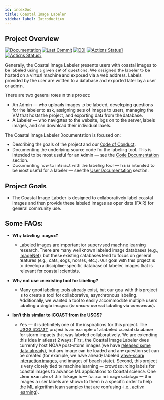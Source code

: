 ```yaml
---
id: indexDoc
title: Coastal Image Labeler
sidebar_label: Introduction
---
```



## Project Overview

[![Documentation](https://img.shields.io/badge/Documentation-Click%20Me-brightgreen)](
https://uncg-daisy.github.io/Coastal-Image-Labeler/)
[![Last Commit](https://img.shields.io/github/last-commit/UNCG-DAISY/Coastal-Image-Labeler)](
https://github.com/UNCG-DAISY/Coastal-Image-Labeler/commits/master)
[![DOI](https://zenodo.org/badge/226252747.svg)](https://zenodo.org/badge/latestdoi/226252747)
[![Actions Status1](https://github.com/UNCG-DAISY/Coastal-Image-Labeler/workflows/Unit%20Tests/badge.svg)](https://github.com/UNCG-DAISY/Coastal-Image-Labeler/actions)
[![Actions Status2](https://github.com/UNCG-DAISY/Coastal-Image-Labeler/workflows/Deploy%20Docusaurus/badge.svg)](https://github.com/UNCG-DAISY/Coastal-Image-Labeler/actions)


Generally, the Coastal Image Labeler presents users with
coastal images to be labeled using a given set of questions. We designed the labeler to be hosted on a virtual machine and exposed via a web address. Labels provided by the user are written to a database and exported later by a user or admin.

There are two general roles in this project: 
- An Admin — who uploads images to be labeled, developing questions for the labeler to ask, assigning sets of images to users, managing the VM that hosts the project, and exporting data from the database. 
- A Labeler  — who navigates to the website, logs on to the server, labels images, and can download their individual labels.

The Coastal Image Labeler Documentation is focused on:
- Describing the goals of the project and our [Code of Conduct](code_of_conduct.md).
- Documenting the underlying source code for the labeling tool. This is intended to be most useful for an Admin — see the [Code Documentation](code_documentation/overview.md) section.
- Documenting how to interact with the labeling tool  — his is intended to be most useful for a labeler — see the [User Documentation](user_documentation/overview.md) section.

## Project Goals

- The Coastal Image Labeler is designed to collaboratively label
coastal images and then provide these labeled images as open data (FAIR) for
general community use.

## Some FAQs:

- **Why labeling images?**
    - Labeled images are important for supervised machine learning research. There are many well known labeled image databases (e.g., [ImageNet](http://www.image-net.org)), but these existing databases tend to focus on general features (e.g., cats, dogs, horses, etc.). Our goal with this project is to develop a discipline-specific database of labeled images that is relevant for coastal scientists. 

- **Why not use an existing tool for labeling?**  
    - Many good labeling tools already exist, but our goal with this project is to
    create a tool for collaborative, asynchronous labeling. Additionally,
    we wanted a tool to easily accommodate multiple users labeling a single
    images (to ensure correct labeling via consensus).

- **Isn't this similar to iCOAST from the USGS?**
    - Yes — it is definitely one of the inspirations for this project. The [USGS iCOAST](https://www.usgs.gov/centers/spcmsc/science/icoast-did-coast-change?qt-science_center_objects=0#qt-science_center_objects) project is an example of a labeled coastal database for storm impacts that was labeled collaboratively. We are extending this idea in atleast 2 ways: First, the Coastal Image Labeler does currently host NOAA post-storm images (we have [released some data already](https://doi.org/10.6084/m9.figshare.11604192.v1)), but any image can be loaded and any question set can be created (for example, we have already labeled [wave-scarp interaction images](https://doi.org/10.6084/m9.figshare.12765494.v1), and images of beach state). Second, this project is very closely tied to machine learning — crowdsourcing labels for coastal images to advance ML applications to Coastal science. One clear example of this linkage is — for some image catalogs — the images a user labels are shown to them in a specific order to help the ML algorithm learn samples that are confusing (i.e., [active learning](https://en.wikipedia.org/wiki/Active_learning_(machine_learning))).

